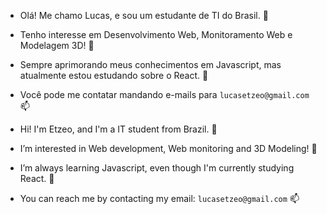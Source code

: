 - Olá! Me chamo Lucas, e sou um estudante de TI do Brasil. 👋
- Tenho interesse em Desenvolvimento Web, Monitoramento Web e Modelagem 3D! 👀
- Sempre aprimorando meus conhecimentos em Javascript, mas atualmente estou estudando sobre o React. 🌱
- Você pode me contatar mandando e-mails para `lucasetzeo@gmail.com` 📫

- Hi! I'm Etzeo, and I'm a IT student from Brazil. 👋
- I’m interested in Web development, Web monitoring and 3D Modeling! 👀
- I’m always learning Javascript, even though I'm currently studying React. 🌱
- You can reach me by contacting my email: `lucasetzeo@gmail.com` 📫
